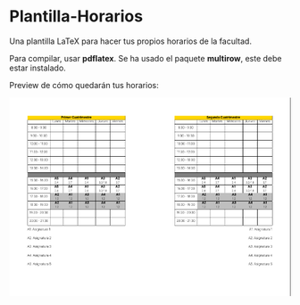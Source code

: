 # Plantilla-Horarios
Una plantilla LaTeX para hacer tus propios horarios de la facultad.

Para compilar, usar __pdflatex__. Se ha usado el paquete __multirow__, este debe estar instalado.

Preview de cómo quedarán tus horarios:

![preview](/preview.png)